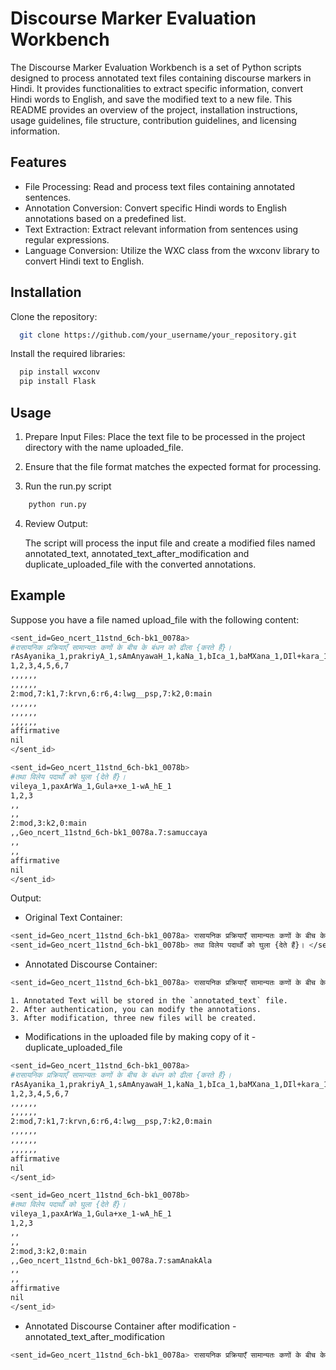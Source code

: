 
# Discourse Marker Evaluation Workbench

The Discourse Marker Evaluation Workbench is a set of Python scripts designed to process annotated text files containing discourse markers in Hindi. It provides functionalities to extract specific information, convert Hindi words to English, and save the modified text to a new file. This README provides an overview of the project, installation instructions, usage guidelines, file structure, contribution guidelines, and licensing information.


## Features


- File Processing: Read and process text files containing annotated sentences.
- Annotation Conversion: Convert specific Hindi words to English annotations based on a predefined list.
- Text Extraction: Extract relevant information from sentences using regular expressions.
- Language Conversion: Utilize the WXC class from the wxconv library to convert Hindi text to English.

## Installation

Clone the repository:

```bash
  git clone https://github.com/your_username/your_repository.git

```
Install the required libraries:
```bash
  pip install wxconv
  pip install Flask

``` 


    
## Usage

1. Prepare Input Files: 
    Place the text file to be processed in the project directory with the name uploaded_file.
    
2. Ensure that the file format matches the expected format for processing.
3. Run the run.py script

```bash
    python run.py
```

4. Review Output:

    The script will process the input file and create a modified files named annotated_text, annotated_text_after_modification and duplicate_uploaded_file with the converted annotations.

## Example

Suppose you have a file named upload_file with the following content:

```bash
<sent_id=Geo_ncert_11stnd_6ch-bk1_0078a>
#रासायनिक प्रक्रियाएँ सामान्यतः कणों के बीच के बंधन को ढीला {करते हैं}।
rAsAyanika_1,prakriyA_1,sAmAnyawaH_1,kaNa_1,bIca_1,baMXana_1,DIl+kara_1-wA_hE_1
1,2,3,4,5,6,7
,,,,,,
,,,,,,
2:mod,7:k1,7:krvn,6:r6,4:lwg__psp,7:k2,0:main
,,,,,,
,,,,,,
,,,,,,
affirmative
nil
</sent_id>

<sent_id=Geo_ncert_11stnd_6ch-bk1_0078b>
#तथा विलेय पदार्थों को घुला {देते हैं}।
vileya_1,paxArWa_1,Gula+xe_1-wA_hE_1
1,2,3
,,
,,
2:mod,3:k2,0:main
,,Geo_ncert_11stnd_6ch-bk1_0078a.7:samuccaya 
,,
,,
affirmative
nil
</sent_id>
```
Output: 

- Original Text Container:
    
```bash
<sent_id=Geo_ncert_11stnd_6ch-bk1_0078a> रासायनिक प्रक्रियाएँ सामान्यतः कणों के बीच के बंधन को ढीला {करते हैं}। </sent_id>
<sent_id=Geo_ncert_11stnd_6ch-bk1_0078b> तथा विलेय पदार्थों को घुला {देते हैं}। </sent_id>
```
- Annotated Discourse Container:
```bash
<sent_id=Geo_ncert_11stnd_6ch-bk1_0078a> रासायनिक प्रक्रियाएँ सामान्यतः कणों के बीच के बंधन को ढीला {करते हैं}। </sent_id> समुच्चय <sent_id=Geo_ncert_11stnd_6ch-bk1_0078b> विलेय पदार्थों को घुला {देते हैं}। </sent_id> 
```

    1. Annotated Text will be stored in the `annotated_text` file.
    2. After authentication, you can modify the annotations.
    3. After modification, three new files will be created.



- Modifications in the uploaded file by making copy of it - duplicate_uploaded_file

```bash
<sent_id=Geo_ncert_11stnd_6ch-bk1_0078a>
#रासायनिक प्रक्रियाएँ सामान्यतः कणों के बीच के बंधन को ढीला {करते हैं}।
rAsAyanika_1,prakriyA_1,sAmAnyawaH_1,kaNa_1,bIca_1,baMXana_1,DIl+kara_1-wA_hE_1
1,2,3,4,5,6,7
,,,,,,
,,,,,,
2:mod,7:k1,7:krvn,6:r6,4:lwg__psp,7:k2,0:main
,,,,,,
,,,,,,
,,,,,,
affirmative
nil
</sent_id>

<sent_id=Geo_ncert_11stnd_6ch-bk1_0078b>
#तथा विलेय पदार्थों को घुला {देते हैं}।
vileya_1,paxArWa_1,Gula+xe_1-wA_hE_1
1,2,3
,,
,,
2:mod,3:k2,0:main
,,Geo_ncert_11stnd_6ch-bk1_0078a.7:samAnakAla 
,,
,,
affirmative
nil
</sent_id>
```
- Annotated Discourse Container after modification - annotated_text_after_modification
```bash
<sent_id=Geo_ncert_11stnd_6ch-bk1_0078a> रासायनिक प्रक्रियाएँ सामान्यतः कणों के बीच के बंधन को ढीला {करते हैं}। </sent_id> समानकाल <sent_id=Geo_ncert_11stnd_6ch-bk1_0078b> विलेय पदार्थों को घुला {देते हैं}। </sent_id> 
```

    

